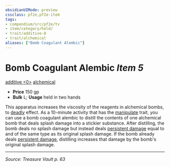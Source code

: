 ```yaml
---
obsidianUIMode: preview
cssclass: pf2e,pf2e-item
tags:
- compendium/src/pf2e/tv
- item/category/held/
- trait/additive-0
- trait/alchemical
aliases: ["Bomb Coagulant Alembic"]
---
```

# Bomb Coagulant Alembic *Item 5*  
[additive <0>](rules/traits/additive-0.md "Additive Feat Trait")  [alchemical](rules/traits/alchemical.md "Alchemical Item Trait")  

- **Price** 150 gp
- **Bulk** L; **Usage** held in two hands

This apparatus increases the viscosity of the reagents in alchemical bombs, to [deadly](rules/traits/deadly.md "Deadly Weapon Trait") effect. As a 10-minute activity that has the [manipulate](rules/traits/manipulate.md "Manipulate General Trait") trait, you can use a bomb coagulant alembic to distill the contents of one alchemical bomb that deals splash damage into a stickier substance. After distilling, the bomb deals no splash damage but instead deals [persistent damage](rules/conditions.md#Persistent%20Damage) equal to and of the same type as its original splash damage. If the bomb already deals [persistent damage](rules/conditions.md#Persistent%20Damage), distilling increases that damage by the bomb's original splash damage.


---
*Source: Treasure Vault p. 63*